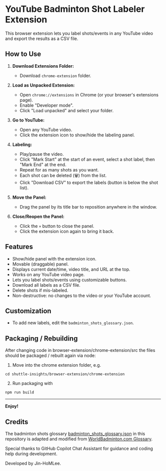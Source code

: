 # YouTube Badminton Shot Labeler Extension

This browser extension lets you label shots/events in any YouTube video and export the results as a CSV file.

## How to Use

1. **Download Extensions Folder:**
   - Download `chrome-extension` folder.

2. **Load as Unpacked Extension:**
   - Open `chrome://extensions` in Chrome (or your browser's extensions page).
   - Enable "Developer mode".
   - Click "Load unpacked" and select your folder.

3. **Go to YouTube:**
   - Open any YouTube video.
   - Click the extension icon to show/hide the labeling panel.

4. **Labeling:**
   - Play/pause the video. 
   - Click "Mark Start" at the start of an event, select a shot label, then "Mark End" at the end.
   - Repeat for as many shots as you want.
   - Each shot can be deleted (🗑️) from the list.
   - Click "Download CSV" to export the labels (button is below the shot list).

5. **Move the Panel:**
   - Drag the panel by its title bar to reposition anywhere in the window.

6. **Close/Reopen the Panel:**
   - Click the `×` button to close the panel.
   - Click the extension icon again to bring it back.

## Features

- Show/hide panel with the extension icon.
- Movable (draggable) panel.
- Displays current date/time, video title, and URL at the top.
- Works on any YouTube video page.
- Lets you label shots/events using customizable buttons.
- Download all labels as a CSV file.
- Delete shots if mis-labeled.
- Non-destructive: no changes to the video or your YouTube account.

## Customization

- To add new labels, edit the `badminton_shots_glossary.json`.

## Packaging / Rebuilding
After changing code in browser-extension/chrome-extension/src the files should be packaged / rebuilt again via node: 

1. Move into the chrome extension folder, e.g.  
```
cd shuttle-insights/browser-extension/chrome-extension
``` 
2. Run packaging with
```
npm run build
```


---

**Enjoy!**

## Credits

The badminton shots glossary [badminton_shots_glossary.json](app/badminton_shots_glossary.json) in this repository is adapted and modified from [WorldBadminton.com Glossary](https://www.worldbadminton.com/glossary.htm). 

Special thanks to GitHub Copilot Chat Assistant for guidance and coding help during development.

Developed by Jin-HoMLee. 